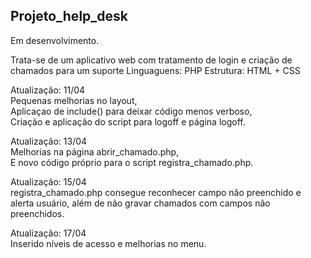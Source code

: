 ## Projeto_help_desk

Em desenvolvimento.

Trata-se de um aplicativo web com tratamento de login e criação de chamados para um suporte
Linguaguens: PHP
Estrutura: HTML + CSS

Atualização: 11/04 <br>
Pequenas melhorias no layout, <br>
Aplicaçao de include() para deixar código menos verboso, <br>
Criação e aplicação do script para logoff e página logoff. <br>

Atualização: 13/04 <br>
Melhorias na página abrir_chamado.php, <br>
E novo código próprio para o script registra_chamado.php. <br>

Atualização: 15/04 <br>
registra_chamado.php consegue reconhecer campo não preenchido e alerta usuário, além de não gravar chamados com campos não preenchidos. <br>

Atualização: 17/04 <br>
Inserido níveis de acesso e melhorias no menu. <br>
